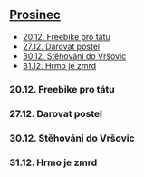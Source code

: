 
## [Prosinec](2020.md) 

- [20.12. Freebike pro tátu](#2012-freebike-pro-tátu)
- [27.12. Darovat postel](#2712-darovat-postel)
- [30.12. Stěhování do Vršovic](#3012-stěhování-do-vršovic)
- [31.12. Hrmo je zmrd](#3112-hrmo-je-zmrd)

### 20.12. Freebike pro tátu


### 27.12. Darovat postel


### 30.12. Stěhování do Vršovic


### 31.12. Hrmo je zmrd


